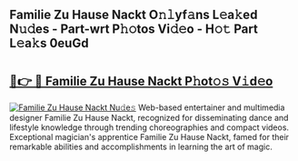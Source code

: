 ## Familie Zu Hause Nackt O𝚗𝚕yf𝚊ns L𝚎a𝚔ed N𝚞𝚍es - Part-wrt P𝚑𝚘tos Vi𝚍𝚎o - H𝚘𝚝 Part L𝚎a𝚔s 0euGd

# <h2><a href="http://kf8w374.oniu.top/?m=Familie+Zu+Hause+Nackt">🔗👉 🔴 Familie Zu Hause Nackt P𝚑ot𝚘𝚜 V𝚒d𝚎o</a></h2>

[![Familie Zu Hause Nackt Nu𝚍e𝚜](https://i.imgur.com/0qMVB7G.gif)](http://kf8w374.oniu.top/?m=Familie+Zu+Hause+Nackt)
Web-based entertainer and multimedia designer Familie Zu Hause Nackt, recognized for disseminating dance and lifestyle knowledge through trending choreographies and compact videos. Exceptional magician's apprentice Familie Zu Hause Nackt, famed for their remarkable abilities and accomplishments in learning the art of magic.  
